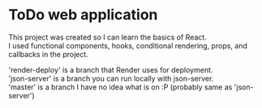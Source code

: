 # ToDo web application

This project was created so I can learn the basics of React.\
I used functional components, hooks, conditional rendering, props, and callbacks in the project.

'render-deploy' is a branch that Render uses for deployment.\
'json-server' is a branch you can run locally with json-server.\
'master' is a branch I have no idea what is on :P (probably same as 'json-server')
